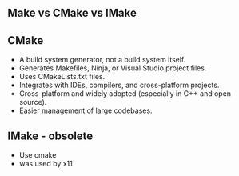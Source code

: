 ## Make vs CMake vs IMake

## CMake
* A build system generator, not a build system itself.
* Generates Makefiles, Ninja, or Visual Studio project files.
* Uses CMakeLists.txt files.
* Integrates with IDEs, compilers, and cross-platform projects.
* Cross-platform and widely adopted (especially in C++ and open source).
* Easier management of large codebases.


## IMake - obsolete
* Use cmake
* was used by x11
